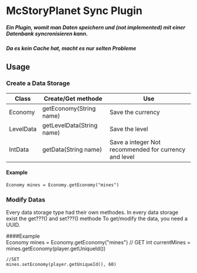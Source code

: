 # McStoryPlanet Sync Plugin

##### Ein Plugin, womit man Daten speichern und (not implemented) mit einer Datenbank syncronisieren kann. 
##### Da es kein Cache hat, macht es nur selten Probleme

## Usage
### Create a Data Storage
| Class     | Create/Get methode        | Use                                                   |
|-----------|---------------------------|-------------------------------------------------------|
| Economy   | getEconomy(String name)   | Save the currency                                     |
| LevelData | getLevelData(String name) | Save the level                                        |
| IntData   | getData(String name)      | Save a integer Not recommended for currency and level |

#### Example  
    Economy mines = Economy.getEconomy("mines")

### Modify Datas  
Every data storage type had their own methodes. 
In every data storage exist the get???() and set???() methode
To get/modify the data, you need a UUID.

####Example  
    Economy mines = Economy.getEconomy("mines")
    // GET
    int currentMines = mines.getEconomy(player.getUniqueId())

    //SET
    mines.setEconomy(player.getUniqueId(), 60)
